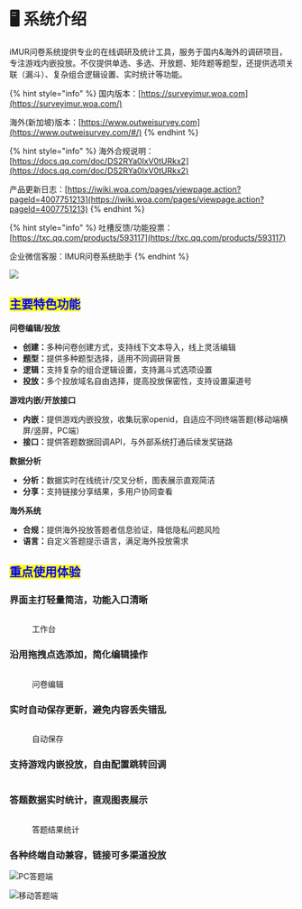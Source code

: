 # 🖥️ 系统介绍

iMUR问卷系统提供专业的在线调研及统计工具，服务于国内&海外的调研项目，专注游戏内嵌投放。不仅提供单选、多选、开放题、矩阵题等题型，还提供选项关联（漏斗）、复杂组合逻辑设置、实时统计等功能。

{% hint style="info" %}
国内版本：[https://surveyimur.woa.com](https://surveyimur.woa.com/)

海外(新加坡)版本：[https://www.outweisurvey.com](https://www.outweisurvey.com/#/)
{% endhint %}

{% hint style="info" %}
海外合规说明：[https://docs.qq.com/doc/DS2RYa0lxV0tURkx2](https://docs.qq.com/doc/DS2RYa0lxV0tURkx2)

产品更新日志：[https://iwiki.woa.com/pages/viewpage.action?pageId=4007751213](https://iwiki.woa.com/pages/viewpage.action?pageId=4007751213)
{% endhint %}

{% hint style="info" %}
吐槽反馈/功能投票：[https://txc.qq.com/products/593117](https://txc.qq.com/products/593117)

企业微信客服：IMUR问卷系统助手
{% endhint %}

![](<.gitbook/assets/image (545).png>)

## <mark style="color:blue;">主要特色功能</mark>

**问卷编辑/投放**

* **创建：**&#x591A;种问卷创建方式，支持线下文本导入，线上灵活编辑
* **题型：**&#x63D0;供多种题型选择，适用不同调研背景
* **逻辑：**&#x652F;持复杂的组合逻辑设置，支持漏斗式选项设置
* **投放：**&#x591A;个投放域名自由选择，提高投放保密性，支持设置渠道号

**游戏内嵌/开放接口**

* **内嵌：**&#x63D0;供游戏内嵌投放，收集玩家openid，自适应不同终端答题(移动端横屏/竖屏，PC端）
* **接口：**&#x63D0;供答题数据回调API，与外部系统打通后续发奖链路

**数据分析**

* **分析：**&#x6570;据实时在线统计/交叉分析，图表展示直观简洁
* **分享：**&#x652F;持链接分享结果，多用户协同查看

**海外系统**

* **合规：**&#x63D0;供海外投放答题者信息验证，降低隐私问题风险
* **语言：**&#x81EA;定义答题提示语言，满足海外投放需求

##

## <mark style="color:blue;">重点使用体验</mark>

### 界面主打轻量简洁，功能入口清晰

<figure><img src=".gitbook/assets/企业微信截图_17331106425650.png" alt=""><figcaption><p>工作台</p></figcaption></figure>

### 沿用拖拽点选添加，简化编辑操作

<figure><img src=".gitbook/assets/image (413).png" alt=""><figcaption><p>问卷编辑</p></figcaption></figure>

### 实时自动保存更新，避免内容丢失错乱

<figure><img src=".gitbook/assets/image (409).png" alt=""><figcaption><p>自动保存</p></figcaption></figure>

### 支持游戏内嵌投放，自由配置跳转回调

<figure><img src=".gitbook/assets/image (404).png" alt=""><figcaption></figcaption></figure>

### 答题数据实时统计，直观图表展示

<figure><img src=".gitbook/assets/image (427).png" alt=""><figcaption><p>答题结果统计</p></figcaption></figure>

### 各种终端自动兼容，链接可多渠道投放

![PC答题端](<.gitbook/assets/image (308).png>)

![移动答题端](<.gitbook/assets/image (502).png>)








